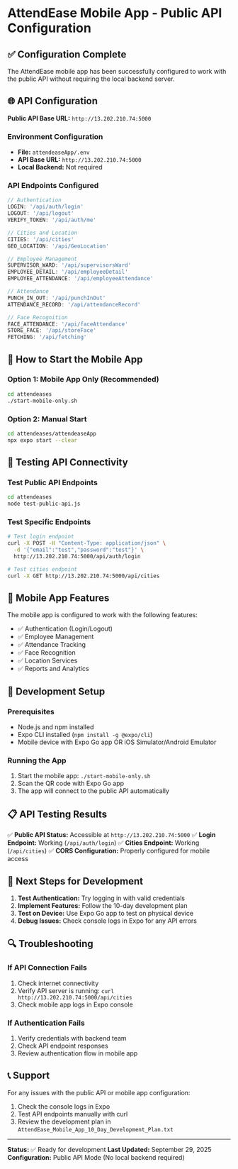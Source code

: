 # AttendEase Mobile App - Public API Configuration

## ✅ Configuration Complete

The AttendEase mobile app has been successfully configured to work with the public API without requiring the local backend server.

## 🌐 API Configuration

**Public API Base URL:** `http://13.202.210.74:5000`

### Environment Configuration
- **File:** `attendeaseApp/.env`
- **API Base URL:** `http://13.202.210.74:5000`
- **Local Backend:** Not required

### API Endpoints Configured
```javascript
// Authentication
LOGIN: '/api/auth/login'
LOGOUT: '/api/logout'
VERIFY_TOKEN: '/api/auth/me'

// Cities and Location
CITIES: '/api/cities'
GEO_LOCATION: '/api/GeoLocation'

// Employee Management
SUPERVISOR_WARD: '/api/supervisorsWard'
EMPLOYEE_DETAIL: '/api/employeeDetail'
EMPLOYEE_ATTENDANCE: '/api/employeeAttendance'

// Attendance
PUNCH_IN_OUT: '/api/punchInOut'
ATTENDANCE_RECORD: '/api/attendanceRecord'

// Face Recognition
FACE_ATTENDANCE: '/api/faceAttendance'
STORE_FACE: '/api/storeFace'
FETCHING: '/api/fetching'
```

## 🚀 How to Start the Mobile App

### Option 1: Mobile App Only (Recommended)
```bash
cd attendeases
./start-mobile-only.sh
```

### Option 2: Manual Start
```bash
cd attendeases/attendeaseApp
npx expo start --clear
```

## 🧪 Testing API Connectivity

### Test Public API Endpoints
```bash
cd attendeases
node test-public-api.js
```

### Test Specific Endpoints
```bash
# Test login endpoint
curl -X POST -H "Content-Type: application/json" \
  -d '{"email":"test","password":"test"}' \
  http://13.202.210.74:5000/api/auth/login

# Test cities endpoint
curl -X GET http://13.202.210.74:5000/api/cities
```

## 📱 Mobile App Features

The mobile app is configured to work with the following features:
- ✅ Authentication (Login/Logout)
- ✅ Employee Management
- ✅ Attendance Tracking
- ✅ Face Recognition
- ✅ Location Services
- ✅ Reports and Analytics

## 🔧 Development Setup

### Prerequisites
- Node.js and npm installed
- Expo CLI installed (`npm install -g @expo/cli`)
- Mobile device with Expo Go app OR iOS Simulator/Android Emulator

### Running the App
1. Start the mobile app: `./start-mobile-only.sh`
2. Scan the QR code with Expo Go app
3. The app will connect to the public API automatically

## 📋 API Testing Results

✅ **Public API Status:** Accessible at `http://13.202.210.74:5000`
✅ **Login Endpoint:** Working (`/api/auth/login`)
✅ **Cities Endpoint:** Working (`/api/cities`)
✅ **CORS Configuration:** Properly configured for mobile access

## 🎯 Next Steps for Development

1. **Test Authentication:** Try logging in with valid credentials
2. **Implement Features:** Follow the 10-day development plan
3. **Test on Device:** Use Expo Go app to test on physical device
4. **Debug Issues:** Check console logs in Expo for any API errors

## 🔍 Troubleshooting

### If API Connection Fails
1. Check internet connectivity
2. Verify API server is running: `curl http://13.202.210.74:5000/api/cities`
3. Check mobile app logs in Expo console

### If Authentication Fails
1. Verify credentials with backend team
2. Check API endpoint responses
3. Review authentication flow in mobile app

## 📞 Support

For any issues with the public API or mobile app configuration:
1. Check the console logs in Expo
2. Test API endpoints manually with curl
3. Review the development plan in `AttendEase_Mobile_App_10_Day_Development_Plan.txt`

---

**Status:** ✅ Ready for development
**Last Updated:** September 29, 2025
**Configuration:** Public API Mode (No local backend required)
